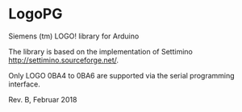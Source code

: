 # LogoPG
Siemens (tm) LOGO! library for Arduino

The library is based on the implementation of Settimino http://settimino.sourceforge.net/. 

Only LOGO 0BA4 to 0BA6 are supported via the serial programming interface.

Rev. B, Februar 2018
